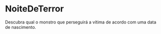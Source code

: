 # NoiteDeTerror
Descubra qual o monstro que perseguirá a vítima de acordo com uma data de nascimento.
